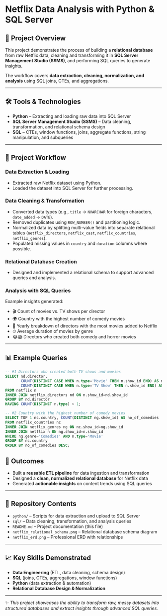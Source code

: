 # Netflix Data Analysis with Python & SQL Server

## 📌 Project Overview
This project demonstrates the process of building a **relational database** from raw Netflix data, cleaning and transforming it in **SQL Server Management Studio (SSMS)**, and performing SQL queries to generate insights.

The workflow covers **data extraction, cleaning, normalization, and analysis** using SQL joins, CTEs, and aggregations.

---

## 🛠 Tools & Technologies
- **Python** – Extracting and loading raw data into SQL Server  
- **SQL Server Management Studio (SSMS)** – Data cleaning, transformation, and relational schema design  
- **SQL** – CTEs, window functions, joins, aggregate functions, string manipulation, and subqueries  

---

## 📂 Project Workflow

### Data Extraction & Loading
- Extracted raw Netflix dataset using Python.  
- Loaded the dataset into SQL Server for further processing.  

### Data Cleaning & Transformation
- Converted data types (e.g., `title` → `NVARCHAR` for foreign characters, `date_added` → `DATE`).  
- Removed duplicates using `ROW_NUMBER()` and partitioning logic.  
- Normalized data by splitting multi-value fields into separate relational tables (`netflix_directors`, `netflix_cast`, `netflix_countries`, `netflix_genres`).  
- Populated missing values in `country` and `duration` columns where possible.  

### Relational Database Creation
- Designed and implemented a relational schema to support advanced queries and analysis.  

### Analysis with SQL Queries
Example insights generated:  
- 🎬 Count of movies vs. TV shows per director  
- 🌍 Country with the highest number of comedy movies  
- 📅 Yearly breakdown of directors with the most movies added to Netflix  
- ⏱ Average duration of movies by genre  
- 😂😱 Directors who created both comedy and horror movies  

---

## 📊 Example Queries

```sql
-- #1 Directors who created both TV shows and movies
SELECT nd.director,
       COUNT(DISTINCT CASE WHEN n.type='Movie' THEN n.show_id END) AS no_of_movies,
       COUNT(DISTINCT CASE WHEN n.type='TV Show' THEN n.show_id END) AS no_of_tv_shows
FROM netflix n
INNER JOIN netflix_directors nd ON n.show_id=nd.show_id
GROUP BY nd.director
HAVING COUNT(DISTINCT n.type) > 1;

-- #2 Country with the highest number of comedy movies
SELECT TOP 1 nc.country, COUNT(DISTINCT ng.show_id) AS no_of_comedies
FROM netflix_countries nc
INNER JOIN netflix_genres ng ON nc.show_id=ng.show_id
INNER JOIN netflix n ON ng.show_id=n.show_id
WHERE ng.genre='Comedies' AND n.type='Movie'
GROUP BY nc.country
ORDER BY no_of_comedies DESC;
```
## 🚀 Outcomes
- Built a **reusable ETL pipeline** for data ingestion and transformation  
- Designed a **clean, normalized relational database** for Netflix data  
- Generated **actionable insights** on content trends using SQL queries  

---

## 📎 Repository Contents
- `python/` – Scripts for data extraction and upload to SQL Server  
- `sql/` – Data cleaning, transformation, and analysis queries  
- `README.md` – Project documentation (this file)  
- `netflix_relational_schema.png` – Relational database schema diagram  
- `netflix_erd.png` – Professional ERD with relationships  

---

## 📈 Key Skills Demonstrated
- **Data Engineering** (ETL, data cleaning, schema design)  
- **SQL** (joins, CTEs, aggregations, window functions)  
- **Python** (data extraction & automation)  
- **Relational Database Design & Normalization**  

---

✨ *This project showcases the ability to transform raw, messy datasets into structured databases and extract insights through advanced SQL queries.*
